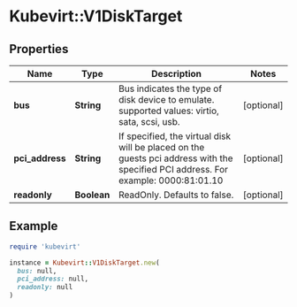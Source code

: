 # Kubevirt::V1DiskTarget

## Properties

| Name | Type | Description | Notes |
| ---- | ---- | ----------- | ----- |
| **bus** | **String** | Bus indicates the type of disk device to emulate. supported values: virtio, sata, scsi, usb. | [optional] |
| **pci_address** | **String** | If specified, the virtual disk will be placed on the guests pci address with the specified PCI address. For example: 0000:81:01.10 | [optional] |
| **readonly** | **Boolean** | ReadOnly. Defaults to false. | [optional] |

## Example

```ruby
require 'kubevirt'

instance = Kubevirt::V1DiskTarget.new(
  bus: null,
  pci_address: null,
  readonly: null
)
```

